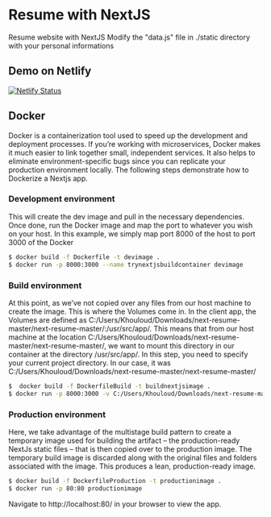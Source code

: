 # Resume with NextJS
Resume website with NextJS
Modify the "data.js" file in ./static directory with your personal informations
## Demo on Netlify
[![Netlify Status](https://api.netlify.com/api/v1/badges/4b0c9bf5-0b9c-4d2b-a04f-9ea2e5b14a93/deploy-status)](https://app.netlify.com/sites/check-my-resume/deploys)

## Docker
Docker is a containerization tool used to speed up the development and deployment processes. If you’re working with microservices, Docker makes it much easier to link together small, independent services. It also helps to eliminate environment-specific bugs since you can replicate your production environment locally. The following steps demonstrate how to Dockerize a Nextjs app.
### Development environment

This will create the dev image and pull in the necessary dependencies. Once done, run the Docker image and map the port to whatever you wish on your host. In this example, we simply map port 8000 of the host to port 3000 of the Docker 

```sh
$ docker build -f Dockerfile -t devimage .
$ docker run -p 8000:3000 --name trynextjsbuildcontainer devimage
```

### Build environment
At this point, as we’ve not copied over any files from our host machine to create the image. This is where the Volumes come in. In the client app, the Volumes are defined as C:/Users/Khouloud/Downloads/next-resume-master/next-resume-master/:/usr/src/app/. This means that from our host machine at the location C:/Users/Khouloud/Downloads/next-resume-master/next-resume-master/, we want to mount this directory in our container at the directory /usr/src/app/.
In this step, you need to specify your current project directory. In our case, it was C:/Users/Khouloud/Downloads/next-resume-master/next-resume-master/
```sh
$  docker build -f DockerfileBuild -t buildnextjsimage .
$ docker run -p 8000:3000 -v C:/Users/Khouloud/Downloads/next-resume-master/next-resume-master/:/usr/src/app/ --name trynextjsbuildcontainer buildnextjsimage 
```
### Production environment
Here, we take advantage of the multistage build pattern to create a temporary image used for building the artifact – the production-ready NextJs static files – that is then copied over to the production image. The temporary build image is discarded along with the original files and folders associated with the image. This produces a lean, production-ready image.

```sh
$ docker build -f DockerfileProduction -t productionimage .
$ docker run -p 80:80 productionimage
```
Navigate to http://localhost:80/ in your browser to view the app.












